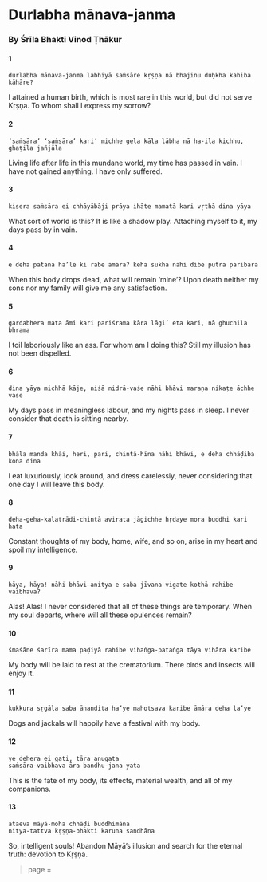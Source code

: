 # Durlabha mānava-janma

### By Śrīla Bhakti Vinod Ṭhākur

#### 1

    durlabha mānava-janma labhiyā saṁsāre kṛṣṇa nā bhajinu duḥkha kahiba kāhāre?

I attained a human birth, which is most rare in this world, but did not serve Kṛṣṇa. To whom shall I express my sorrow?

#### 2

    ‘saṁsāra’ ‘saṁsāra’ kari’ michhe gela kāla lābha nā ha-ila kichhu, ghaṭila jañjāla

Living life after life in this mundane world, my time has passed in vain. I have not gained anything. I have only suffered.

#### 3

    kisera saṁsāra ei chhāyābāji prāya ihāte mamatā kari vṛthā dina yāya

What sort of world is this? It is like a shadow play. Attaching myself to it, my days pass by in vain.

#### 4

    e deha patana ha’le ki rabe āmāra? keha sukha nāhi dibe putra paribāra

When this body drops dead, what will remain ‘mine’? Upon death neither my sons nor my family will give me any satisfaction.

#### 5

    gardabhera mata āmi kari pariśrama kāra lāgi’ eta kari, nā ghuchila bhrama

I toil laboriously like an ass. For whom am I doing this? Still my illusion has not been dispelled.

#### 6

    dina yāya michhā kāje, niśā nidrā-vaśe nāhi bhāvi maraṇa nikaṭe āchhe vase

My days pass in meaningless labour, and my nights pass in sleep. I never consider that death is sitting nearby.

#### 7

    bhāla manda khāi, heri, pari, chintā-hīna nāhi bhāvi, e deha chhāḍiba kona dina

I eat luxuriously, look around, and dress carelessly, never considering that one day I will leave this body.

#### 8

    deha-geha-kalatrādi-chintā avirata jāgichhe hṛdaye mora buddhi kari hata

Constant thoughts of my body, home, wife, and so on, arise in my heart and spoil my intelligence.

#### 9

    hāya, hāya! nāhi bhāvi—anitya e saba jīvana vigate kothā rahibe vaibhava?

Alas! Alas! I never considered that all of these things are temporary. When my soul departs, where will all these opulences remain?

#### 10

    śmaśāne śarīra mama paḍiyā rahibe vihaṅga-pataṅga tāya vihāra karibe

My body will be laid to rest at the crematorium. There birds and insects will enjoy it.

#### 11

    kukkura sṛgāla saba ānandita ha’ye mahotsava karibe āmāra deha la’ye

Dogs and jackals will happily have a festival with my body.

#### 12

    ye dehera ei gati, tāra anugata
    saṁsāra-vaibhava āra bandhu-jana yata

This is the fate of my body, its effects, material wealth, and all of my companions.

#### 13

    ataeva māyā-moha chhāḍi buddhimāna
    nitya-tattva kṛṣṇa-bhakti karuna sandhāna

So, intelligent souls! Abandon Māyā’s illusion and search for the eternal truth: devotion to Kṛṣṇa.


> page = 
